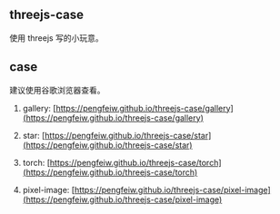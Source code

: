 ## threejs-case

使用 threejs 写的小玩意。

## case

建议使用谷歌浏览器查看。

1. gallery: [https://pengfeiw.github.io/threejs-case/gallery](https://pengfeiw.github.io/threejs-case/gallery)

2. star: [https://pengfeiw.github.io/threejs-case/star](https://pengfeiw.github.io/threejs-case/star)

3. torch: [https://pengfeiw.github.io/threejs-case/torch](https://pengfeiw.github.io/threejs-case/torch)

4. pixel-image: [https://pengfeiw.github.io/threejs-case/pixel-image](https://pengfeiw.github.io/threejs-case/pixel-image)

